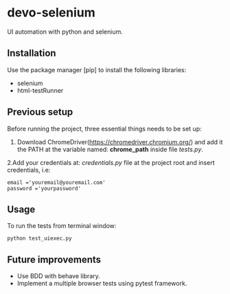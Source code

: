 # devo-selenium
UI automation with python and selenium.

## Installation
Use the package manager [pip] to install the following libraries:
* selenium
* html-testRunner

## Previous setup

Before running the project, three essential things needs to be set up:

1. Download ChromeDriver(https://chromedriver.chromium.org/) and add it the PATH at the variable named: **chrome_path** inside file *tests.py*.

2.Add your credentials at: *credentials.py* file at the project root and insert credentials, i.e:
   
```
email ='youremail@youremail.com'
password ='yourpassword'
```

## Usage
To run the tests from terminal window:

```
python test_uiexec.py
```

## Future improvements

* Use BDD with behave library.
* Implement a multiple browser tests using pytest framework.
